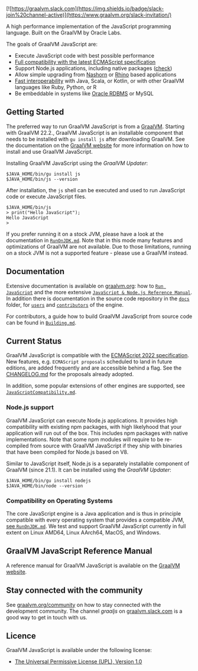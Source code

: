 [![https://graalvm.slack.com](https://img.shields.io/badge/slack-join%20channel-active)](https://www.graalvm.org/slack-invitation/)

A high performance implementation of the JavaScript programming language.
Built on the GraalVM by Oracle Labs.

The goals of GraalVM JavaScript are:

* Execute JavaScript code with best possible performance
* [Full compatibility with the latest ECMAScript specification](docs/user/JavaScriptCompatibility.md)
* Support Node.js applications, including native packages ([check](https://www.graalvm.org/compatibility/))
* Allow simple upgrading from [Nashorn](docs/user/NashornMigrationGuide.md) or [Rhino](docs/user/RhinoMigrationGuide.md) based applications
* [Fast interoperability](https://www.graalvm.org/reference-manual/polyglot-programming/) with Java, Scala, or Kotlin, or with other GraalVM languages like Ruby, Python, or R
* Be embeddable in systems like [Oracle RDBMS](https://labs.oracle.com/pls/apex/f?p=LABS:project_details:0:15) or MySQL


## Getting Started
The preferred way to run GraalVM JavaScript is from a [GraalVM](https://www.graalvm.org/downloads/).
Starting with GraalVM 22.2., GraalVM JavaScript is an installable component that needs to be installed with `gu install js` after downloading GraalVM.
See the documentation on the [GraalVM website](https://www.graalvm.org/docs/getting-started/) for more information on how to install and use GraalVM JavaScript.

Installing GraalVM JavaScript using the _GraalVM Updater_:

```shell
$JAVA_HOME/bin/gu install js
$JAVA_HOME/bin/js --version
```

After installation, the `js` shell can be executed and used to run JavaScript code or execute JavaScript files.

```
$JAVA_HOME/bin/js
> print("Hello JavaScript");
Hello JavaScript
>
```

If you prefer running it on a stock JVM, please have a look at the documentation in [`RunOnJDK.md`](https://github.com/graalvm/graaljs/blob/master/docs/user/RunOnJDK.md).
Note that in this mode many features and optimizations of GraalVM are not available.
Due to those limitations, running on a stock JVM is not a supported feature - please use a GraalVM instead.

## Documentation

Extensive documentation is available on [graalvm.org](https://www.graalvm.org/): how to [`Run JavaScript`](https://www.graalvm.org/docs/getting-started/#running-javascript) and the more extensive [`JavaScript & Node.js Reference Manual`](https://www.graalvm.org/reference-manual/js/).
In addition there is documentation in the source code repository in the [`docs`](https://github.com/graalvm/graaljs/tree/master/docs) folder, for [`users`](https://github.com/graalvm/graaljs/tree/master/docs/user) and [`contributors`](https://github.com/graalvm/graaljs/tree/master/docs/contributor) of the engine.

For contributors, a guide how to build GraalVM JavaScript from source code can be found in [`Building.md`](https://github.com/graalvm/graaljs/tree/master/docs/Building.md).

## Current Status

GraalVM JavaScript is compatible with the [ECMAScript 2022 specification](https://262.ecma-international.org/13.0/).
New features, e.g. `ECMAScript proposals` scheduled to land in future editions, are added frequently and are accessible behind a flag.
See the [CHANGELOG.md](https://github.com/graalvm/graaljs/tree/master/CHANGELOG.md) for the proposals already adopted.

In addition, some popular extensions of other engines are supported, see [`JavaScriptCompatibility.md`](https://github.com/graalvm/graaljs/tree/master/docs/user/JavaScriptCompatibility.md).

### Node.js support

GraalVM JavaScript can execute Node.js applications.
It provides high compatibility with existing npm packages, with high likelyhood that your application will run out of the box.
This includes npm packages with native implementations.
Note that some npm modules will require to be re-compiled from source with GraalVM JavaScript if they ship with binaries that have been compiled for Node.js based on V8.

Similar to JavaScript itself, Node.js is a separately installable component of GraalVM (since 21.1).
It can be installed using the _GraalVM Updater_:

```shell
$JAVA_HOME/bin/gu install nodejs
$JAVA_HOME/bin/node --version
```

### Compatibility on Operating Systems

The core JavaScript engine is a Java application and is thus in principle compatible with every operating system that provides a compatible JVM, [see `RunOnJDK.md`](https://github.com/graalvm/graaljs/tree/master/docs/user/RunOnJDK.md).
We test and support GraalVM JavaScript currently in full extent on Linux AMD64, Linux AArch64, MacOS, and Windows.

## GraalVM JavaScript Reference Manual

A reference manual for GraalVM JavaScript is available on the [GraalVM website](https://www.graalvm.org/reference-manual/js/).

## Stay connected with the community

See [graalvm.org/community](https://www.graalvm.org/community/) on how to stay connected with the development community.
The channel _graaljs_ on [graalvm.slack.com](https://www.graalvm.org/slack-invitation) is a good way to get in touch with us.

## Licence

GraalVM JavaScript is available under the following license:

* [The Universal Permissive License (UPL), Version 1.0](https://opensource.org/licenses/UPL)


